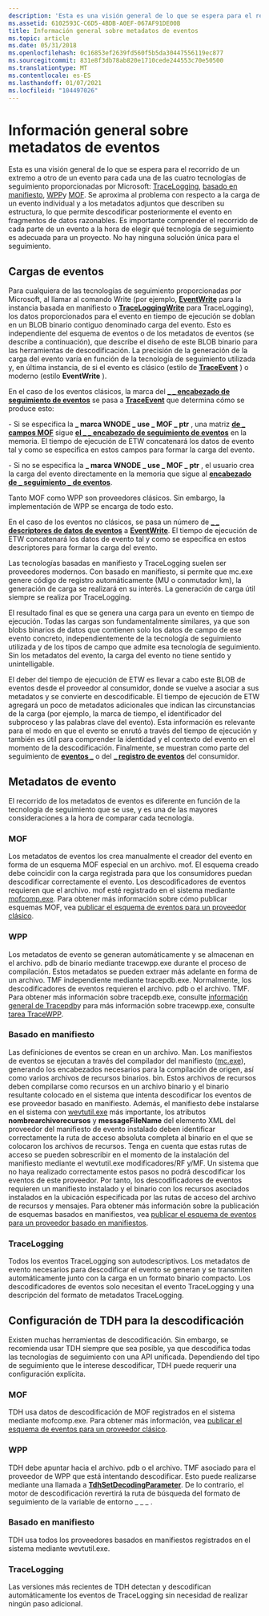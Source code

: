 ```yaml
---
description: 'Esta es una visión general de lo que se espera para el recorrido de un extremo a otro de un evento para cada una de las cuatro tecnologías de seguimiento proporcionadas por Microsoft: TraceLogging, basado en manifiesto, WPP y MOF.'
ms.assetid: 6102593C-C6D5-4BDB-A0EF-067AF91DE00B
title: Información general sobre metadatos de eventos
ms.topic: article
ms.date: 05/31/2018
ms.openlocfilehash: 0c16853ef2639fd560f5b5da30447556119ec877
ms.sourcegitcommit: 831e8f3db78ab820e1710cede244553c70e50500
ms.translationtype: MT
ms.contentlocale: es-ES
ms.lasthandoff: 01/07/2021
ms.locfileid: "104497026"
---
```

# <a name="event-metadata-overview"></a>Información general sobre metadatos de eventos

Esta es una visión general de lo que se espera para el recorrido de un extremo a otro de un evento para cada una de las cuatro tecnologías de seguimiento proporcionadas por Microsoft: [TraceLogging](../tracelogging/trace-logging-about.md), [basado en manifiesto](writing-manifest-based-events.md), [WPP](windows-software-trace-preprocessor.md)y [MOF](tracing-events.md). Se aproxima al problema con respecto a la carga de un evento individual y a los metadatos adjuntos que describen su estructura, lo que permite descodificar posteriormente el evento en fragmentos de datos razonables. Es importante comprender el recorrido de cada parte de un evento a la hora de elegir qué tecnología de seguimiento es adecuada para un proyecto. No hay ninguna solución única para el seguimiento.

## <a name="event-payloads"></a>Cargas de eventos

Para cualquiera de las tecnologías de seguimiento proporcionadas por Microsoft, al llamar al comando Write (por ejemplo, [**EventWrite**](/windows/desktop/api/Evntprov/nf-evntprov-eventwrite) para la instancia basada en manifiesto o [**TraceLoggingWrite**](/windows/win32/api/traceloggingprovider/nf-traceloggingprovider-traceloggingwrite) para TraceLogging), los datos proporcionados para el evento en tiempo de ejecución se doblan en un BLOB binario contiguo denominado carga del evento. Esto es independiente del esquema de eventos o de los metadatos de eventos (se describe a continuación), que describe el diseño de este BLOB binario para las herramientas de descodificación. La precisión de la generación de la carga del evento varía en función de la tecnología de seguimiento utilizada y, en última instancia, de si el evento es clásico (estilo de [**TraceEvent**](/windows/win32/api/evntrace/nf-evntrace-traceevent) ) o moderno (estilo **EventWrite** ).

En el caso de los eventos clásicos, la marca del [**\_ \_ encabezado de seguimiento de eventos**](/windows/win32/api/evntrace/ns-evntrace-event_trace_header) se pasa a [**TraceEvent**](/windows/win32/api/evntrace/nf-evntrace-traceevent) que determina cómo se produce esto:

\- Si se especifica la **\_ marca WNODE \_ use \_ MOF \_ ptr** , una matriz [**de \_ campos MOF**](/windows/win32/api/evntrace/ns-evntrace-mof_field) sigue [**el \_ \_ encabezado de seguimiento de eventos**](/windows/win32/api/evntrace/ns-evntrace-event_trace_header) en la memoria. El tiempo de ejecución de ETW concatenará los datos de evento tal y como se especifica en estos campos para formar la carga del evento.

\- Si no se especifica la **\_ marca WNODE \_ use \_ MOF \_ ptr** , el usuario crea la carga del evento directamente en la memoria que sigue al [**encabezado de \_ seguimiento \_ de eventos**](/windows/win32/api/evntrace/ns-evntrace-event_trace_header).

Tanto MOF como WPP son proveedores clásicos. Sin embargo, la implementación de WPP se encarga de todo esto.

En el caso de los eventos no clásicos, se pasa un número de [**\_ \_ descriptores de datos de eventos**](/windows/desktop/api/Evntprov/ns-evntprov-event_data_descriptor) a [**EventWrite**](/windows/desktop/api/Evntprov/nf-evntprov-eventwrite). El tiempo de ejecución de ETW concatenará los datos de evento tal y como se especifica en estos descriptores para formar la carga del evento.

Las tecnologías basadas en manifiesto y TraceLogging suelen ser proveedores modernos. Con basado en manifiesto, si permite que mc.exe genere código de registro automáticamente (MU o conmutador km), la generación de carga se realizará en su interés. La generación de carga útil siempre se realiza por TraceLogging.

El resultado final es que se genera una carga para un evento en tiempo de ejecución. Todas las cargas son fundamentalmente similares, ya que son blobs binarios de datos que contienen solo los datos de campo de ese evento concreto, independientemente de la tecnología de seguimiento utilizada y de los tipos de campo que admite esa tecnología de seguimiento. Sin los metadatos del evento, la carga del evento no tiene sentido y unintelligable.

El deber del tiempo de ejecución de ETW es llevar a cabo este BLOB de eventos desde el proveedor al consumidor, donde se vuelve a asociar a sus metadatos y se convierte en descodificable. El tiempo de ejecución de ETW agregará un poco de metadatos adicionales que indican las circunstancias de la carga (por ejemplo, la marca de tiempo, el identificador del subproceso y las palabras clave del evento). Esta información es relevante para el modo en que el evento se enrutó a través del tiempo de ejecución y también es útil para comprender la identidad y el contexto del evento en el momento de la descodificación. Finalmente, se muestran como parte del seguimiento de [**eventos \_**](/windows/win32/api/evntrace/ns-evntrace-event_trace) o del [**\_ registro de eventos**](/windows/win32/api/evntcons/ns-evntcons-event_record) del consumidor.

## <a name="event-metadata"></a>Metadatos de evento

El recorrido de los metadatos de eventos es diferente en función de la tecnología de seguimiento que se use, y es una de las mayores consideraciones a la hora de comparar cada tecnología.

### <a name="mof"></a>MOF

Los metadatos de eventos los crea manualmente el creador del evento en forma de un esquema MOF especial en un archivo. mof. El esquema creado debe coincidir con la carga registrada para que los consumidores puedan descodificar correctamente el evento. Los descodificadores de eventos requieren que el archivo. mof esté registrado en el sistema mediante [mofcomp.exe](../wmisdk/mofcomp.md). Para obtener más información sobre cómo publicar esquemas MOF, vea [publicar el esquema de eventos para un proveedor clásico](publishing-your-event-schema-for-a-classic-provider.md).

### <a name="wpp"></a>WPP

Los metadatos de evento se generan automáticamente y se almacenan en el archivo. pdb de binario mediante tracewpp.exe durante el proceso de compilación. Estos metadatos se pueden extraer más adelante en forma de un archivo. TMF independiente mediante tracepdb.exe. Normalmente, los descodificadores de eventos requieren el archivo. pdb o el archivo. TMF. Para obtener más información sobre tracepdb.exe, consulte [información general de Tracepdb](/windows-hardware/drivers/devtest/tracepdb-overview)y para más información sobre tracewpp.exe, consulte [tarea TraceWPP](/windows-hardware/drivers/devtest/tracewpp-task).

### <a name="manifest-based"></a>Basado en manifiesto

Las definiciones de eventos se crean en un archivo. Man. Los manifiestos de eventos se ejecutan a través del compilador del manifiesto ([mc.exe](../wes/message-compiler--mc-exe-.md)), generando los encabezados necesarios para la compilación de origen, así como varios archivos de recursos binarios. bin. Estos archivos de recursos deben compilarse como recursos en un archivo binario y el binario resultante colocado en el sistema que intenta descodificar los eventos de ese proveedor basado en manifiesto. Además, el manifiesto debe instalarse en el sistema con [wevtutil.exe](../wes/windows-event-log-tools.md) más importante, los atributos **nombrearchivorecursos** y **messageFileName** del elemento XML del proveedor del manifiesto de evento instalado deben identificar correctamente la ruta de acceso absoluta completa al binario en el que se colocaron los archivos de recursos. Tenga en cuenta que estas rutas de acceso se pueden sobrescribir en el momento de la instalación del manifiesto mediante el wevtutil.exe modificadores/RF y/MF. Un sistema que no haya realizado correctamente estos pasos no podrá descodificar los eventos de este proveedor. Por tanto, los descodificadores de eventos requieren un manifiesto instalado y el binario con los recursos asociados instalados en la ubicación especificada por las rutas de acceso del archivo de recursos y mensajes. Para obtener más información sobre la publicación de esquemas basados en manifiestos, vea [publicar el esquema de eventos para un proveedor basado en manifiestos](publishing-your-event-schema-for-a-manifest-base-provider.md).

### <a name="tracelogging"></a>TraceLogging

Todos los eventos TraceLogging son autodescriptivos. Los metadatos de evento necesarios para descodificar el evento se generan y se transmiten automáticamente junto con la carga en un formato binario compacto. Los descodificadores de eventos solo necesitan el evento TraceLogging y una descripción del formato de metadatos TraceLogging.

## <a name="configuring-tdh-for-decoding"></a>Configuración de TDH para la descodificación

Existen muchas herramientas de descodificación. Sin embargo, se recomienda usar TDH siempre que sea posible, ya que descodifica todas las tecnologías de seguimiento con una API unificada. Dependiendo del tipo de seguimiento que le interese descodificar, TDH puede requerir una configuración explícita.

### <a name="mof"></a>MOF

TDH usa datos de descodificación de MOF registrados en el sistema mediante mofcomp.exe. Para obtener más información, vea [publicar el esquema de eventos para un proveedor clásico](publishing-your-event-schema-for-a-classic-provider.md).

### <a name="wpp"></a>WPP

TDH debe apuntar hacia el archivo. pdb o el archivo. TMF asociado para el proveedor de WPP que está intentando descodificar. Esto puede realizarse mediante una llamada a [**TdhSetDecodingParameter**](/windows/desktop/api/Tdh/nf-tdh-tdhsetdecodingparameter). De lo contrario, el motor de descodificación revertirá la ruta de búsqueda del formato de seguimiento de la variable de entorno \_ \_ \_ .

### <a name="manifest-based"></a>Basado en manifiesto

TDH usa todos los proveedores basados en manifiestos registrados en el sistema mediante wevtutil.exe.

### <a name="tracelogging"></a>TraceLogging

Las versiones más recientes de TDH detectan y descodifican automáticamente los eventos de TraceLogging sin necesidad de realizar ningún paso adicional.

 

 
